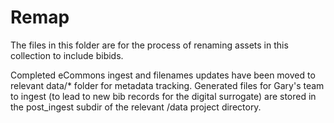 # Remap

The files in this folder are for the process of renaming assets in this collection to include bibids.

Completed eCommons ingest and filenames updates have been moved to relevant data/* folder for metadata tracking. Generated files for Gary's team to ingest (to lead to new bib records for the digital surrogate) are stored in the post_ingest subdir of the relevant /data project directory.


